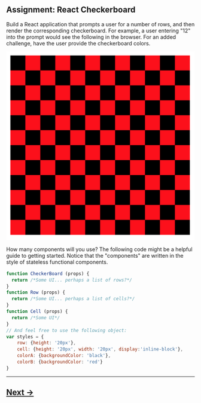 ## Assignment: React Checkerboard

Build a React application that prompts a user for a number of rows, and then render the corresponding checkerboard. For example, a user entering "12" into the prompt would see the following in the browser. For an added challenge, have the user provide the checkerboard colors.

![wireframe](../00.Media/images/checkerboard.png)

How many components will you use? The following code might be a helpful guide to getting started. Notice that the "components" are written in the style of stateless functional components.
```js
function CheckerBoard (props) {
  return /*Some UI... perhaps a list of rows?*/
}
function Row (props) {
  return /*Some UI... perhaps a list of cells?*/
}
function Cell (props) {
  return /*Some UI*/
}
// And feel free to use the following object:
var styles = {
    row: {height: '20px'},
    cell: {height: '20px', width: '20px', display:'inline-block'},
    colorA: {backgroundColor: 'black'},
    colorB: {backgroundColor: 'red'}
}
```

---

## [Next ->](../02.Assignments/04.VotingApp1.md)